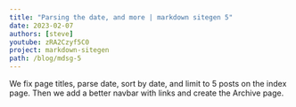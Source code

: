 ```yaml
---
title: "Parsing the date, and more | markdown sitegen 5"
date: 2023-02-07
authors: [steve]
youtube: zRA2Czyf5C0
project: markdown-sitegen
path: /blog/mdsg-5
---
```


<YouTubePlayer youtubeLink={frontmatter.youtube} />

We fix page titles, parse date, sort by date, and limit to 5 posts on the index page. Then we add a better navbar with links and create the Archive page.
